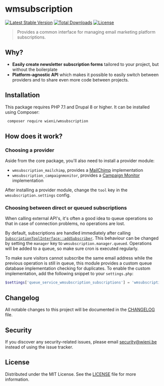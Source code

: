wmsubscription
======================

[![Latest Stable Version](https://poser.pugx.org/wieni/wmsubscription/v/stable)](https://packagist.org/packages/wieni/wmsubscription)
[![Total Downloads](https://poser.pugx.org/wieni/wmsubscription/downloads)](https://packagist.org/packages/wieni/wmsubscription)
[![License](https://poser.pugx.org/wieni/wmsubscription/license)](https://packagist.org/packages/wieni/wmsubscription)

> Provides a common interface for managing email marketing platform subscriptions.

## Why?
- **Easily create newsletter subscription forms** tailored to your project,
but without the boilerplate
- **Platform-agnostic API** which makes it possible to easily switch 
between providers and to share even more code between projects.

## Installation

This package requires PHP 7.1 and Drupal 8 or higher. It can be
installed using Composer:

```bash
 composer require wieni/wmsubscription
```

## How does it work?
### Choosing a provider
Aside from the core package, you'll also need to install a provider module:
- `wmsubscription_mailchimp`, provides a [MailChimp](https://mailchimp.com) implementation
- `wmsubscription_campaignmonitor`, provides a [Campaign Monitor](https://www.campaignmonitor.com) implementation

After installing a provider module, change the `tool` key in the 
`wmsubscription.settings` config.

### Choosing between direct or queued subscriptions 
When calling external API's, it's often a good idea to queue operations so 
that in case of connection problems, no operations are lost.

By default, subscriptions are handled immediately after calling 
[`SubscriptionToolInterface::addSubscriber`](src/SubscriptionToolInterface.php).
This behaviour can be changed by setting the `manager` key to 
`wmsubscription.manager.queued`. Operations will be added to a queue, 
so make sure cron is executed regularly.

To make sure visitors cannot subscribe the same email address while the 
previous operation is still in queue, this module provides a custom queue 
database implementation checking for duplicates. To enable the custom implementation, add the following snippet to your `settings.php`:

```php
$settings['queue_service_wmsubscription_subscriptions'] = 'wmsubscription.queue.unique_subscription';
```

## Changelog
All notable changes to this project will be documented in the
[CHANGELOG](CHANGELOG.md) file.

## Security
If you discover any security-related issues, please email
[security@wieni.be](mailto:security@wieni.be) instead of using the issue
tracker.

## License
Distributed under the MIT License. See the [LICENSE](LICENSE) file
for more information.
